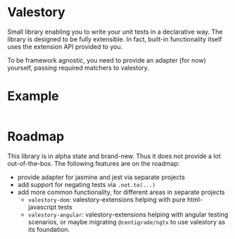 # Valestory

Small library enabling you to write your unit tests in a declarative way. The library is designed to be fully extensible. In fact, built-in functionality itself uses the extension API provided to you.

To be framework agnostic, you need to provide an adapter (for now) yourself, passing required matchers to valestory.

# Example

```ts

```

# Roadmap

This library is in alpha state and brand-new. Thus it does not provide a lot out-of-the-box. The following features are on the roadmap:

- provide adapter for jasmine and jest via separate projects
- add support for negating tests via `.not.to(...)`
- add more common functionality, for different areas in separate projects
  - `valestory-dom`: valestory-extensions helping with pure html-javascript tests
  - `valestory-angular`: valestory-extensions helping with angular testing scenarios, or maybe migrating `@centigrade/ngtx` to use valestory as its foundation.
